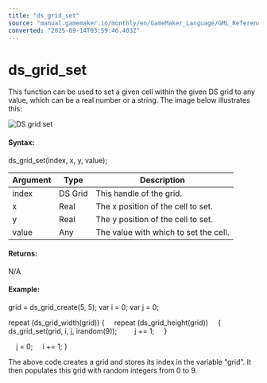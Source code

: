```yaml
---
title: "ds_grid_set"
source: "manual.gamemaker.io/monthly/en/GameMaker_Language/GML_Reference/Data_Structures/DS_Grids/ds_grid_set.htm"
converted: "2025-09-14T03:59:46.403Z"
---
```


# ds\_grid\_set

This function can be used to set a given cell within the given DS grid to any value, which can be a real number or a string. The image below illustrates this:

![DS grid set](../../../../assets/Images/Scripting_Reference/GML/Reference/Data_Structures/ds_grid_set.png)

#### Syntax:

ds\_grid\_set(index, x, y, value);

| Argument | Type | Description |
| --- | --- | --- |
| index | DS Grid | This handle of the grid. |
| x | Real | The x position of the cell to set. |
| y | Real | The y position of the cell to set. |
| value | Any | The value with which to set the cell. |

#### Returns:

N/A

#### Example:

grid = ds\_grid\_create(5, 5);
var i = 0;
var j = 0;

repeat (ds\_grid\_width(grid))
{
    repeat (ds\_grid\_height(grid))
    {
        ds\_grid\_set(grid, i, j, irandom(9));
        j += 1;
    }

    j = 0;
    i += 1;
}

The above code creates a grid and stores its index in the variable "grid". It then populates this grid with random integers from 0 to 9.
